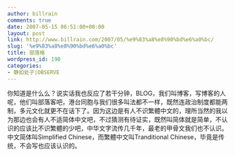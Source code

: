 ```yaml
---
author: billrain
comments: true
date: 2007-05-15 06:51:00+00:00
layout: post
link: http://www.billrain.com/2007/05/%e9%83%a8%e8%90%bd%e6%a0%bc/
slug: '%e9%83%a8%e8%90%bd%e6%a0%bc'
title: 部落格
wordpress_id: 190
categories:
- 静如处子|OBSERVE
---
```


你知道是什么么？说实话我也反应了若干分钟，BLOG，我们叫博客，写博客的人呢，他们叫部落客吧，港台同胞与我们很多叫法都不一样，既然连政治制度都能两制，多元文化就更不在话下了。因为这边是有人不识繁體中文的，理所当然的我以为那边也会有人不适简体中文吧，不过猜测有待证实，既然叫简体就是简单，不认识的应该比不识繁體的少吧，中华文字流传几千年，最老的甲骨文我们也不认识。中文简体叫Simplified Chinese，而繁體中文叫Tranditional Chinese，毕竟是传统，不会写也应该认识的。  

